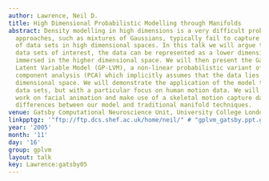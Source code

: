 ```yaml
---
author: Lawrence, Neil D.
title: High Dimensional Probabilistic Modelling through Manifolds
abstract: Density modelling in high dimensions is a very difficult problem. Traditional
  approaches, such as mixtures of Gaussians, typically fail to capture the structure
  of data sets in high dimensional spaces. In this talk we will argue that for many
  data sets of interest, the data can be represented as a lower dimensional manifold
  immersed in the higher dimensional space. We will then present the Gaussian Process
  Latent Variable Model (GP-LVM), a non-linear probabilistic variant of principal
  component analysis (PCA) which implicitly assumes that the data lies on a lower
  dimensional space. We will demonstrate the application of the model to a range of
  data sets, but with a particular focus on human motion data. We will show some preliminary
  work on facial animation and make use of a skeletal motion capture data set to illustrate
  differences between our model and traditional manifold techniques.
venue: Gatsby Computational Neuroscience Unit, University College London, U.K.
linkpptgz: '"ftp://ftp.dcs.shef.ac.uk/home/neil/" # "gplvm_gatsby.ppt.gz"'
year: '2005'
month: '11'
day: '16'
group: gplvm
layout: talk
key: Lawrence:gatsby05
---
```

